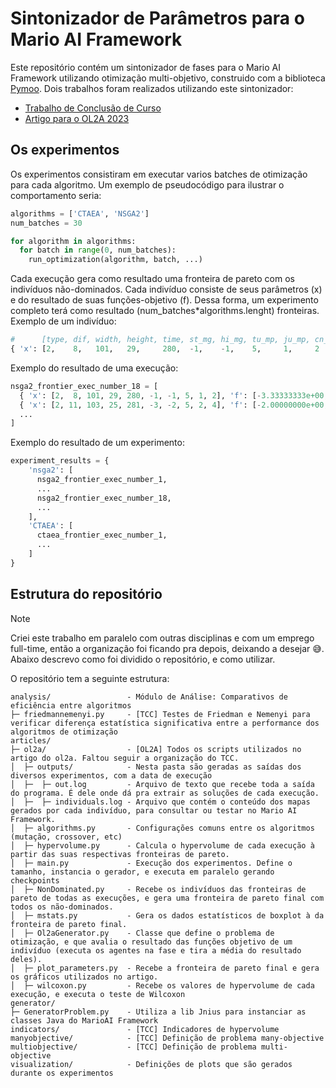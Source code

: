 # Sintonizador de Parâmetros para o Mario AI Framework
Este repositório contém um sintonizador de fases para o Mario AI Framework utilizando otimização multi-objetivo, construido com a biblioteca [Pymoo](https://pymoo.org/). 
Dois trabalhos foram realizados utilizando este sintonizador:
- [Trabalho de Conclusão de Curso](https://github.com/VitorPeixoto/ol2a2023/blob/main/Trabalho%20de%20Conclus%C3%A3o%20de%20Curso.pdf)
- [Artigo para o OL2A 2023](https://www.researchgate.net/publication/377855114_A_Multiobjective_Tuning_of_a_Procedural_Content_Generator_for_Game_Level_Design_via_Evolutionary_Algorithms)

## Os experimentos
Os experimentos consistiram em executar varios batches de otimização para cada algoritmo. Um exemplo de pseudocódigo para ilustrar o comportamento seria:
```python
algorithms = ['CTAEA', 'NSGA2']
num_batches = 30

for algorithm in algorithms:
  for batch in range(0, num_batches):
    run_optimization(algorithm, batch, ...)
```

Cada execução gera como resultado uma fronteira de pareto com os indivíduos não-dominados. Cada indivíduo consiste de seus parâmetros (x) e do resultado de suas funções-objetivo (f). Dessa forma, um experimento completo terá como resultado (num_batches*algorithms.lenght) fronteiras.
Exemplo de um indivíduo:
```python
#      [type, dif, width, height, time, st_mg, hi_mg, tu_mp, ju_mp, cn_mp],      [f1,              f2,              f3             ]
{ 'x': [2,    8,   101,   29,     280,  -1,    -1,    5,     1,     2    ], 'f': [-3.33333333e+00, -2.83933594e+02, -1.81396667e+05] }
```
Exemplo do resultado de uma execução:
```python
nsga2_frontier_exec_number_18 = [
  { 'x': [2,  8, 101, 29, 280, -1, -1, 5, 1, 2], 'f': [-3.33333333e+00, -2.83933594e+02, -1.81396667e+05] },
  { 'x': [2, 11, 103, 25, 281, -3, -2, 5, 2, 4], 'f': [-2.00000000e+00, -2.86435992e+02, -1.84533333e+05] },
  ...
]
```
Exemplo do resultado de um experimento:
```python
experiment_results = {
    'nsga2': [
      nsga2_frontier_exec_number_1,
      ...
      nsga2_frontier_exec_number_18,
      ...
    ],
    'CTAEA': [
      ctaea_frontier_exec_number_1,
      ...
    ]
}
```

## Estrutura do repositório
> [!NOTE]  
> Criei este trabalho em paralelo com outras disciplinas e com um emprego full-time, então a organização foi ficando pra depois, deixando a desejar 😅. Abaixo descrevo como foi dividido o repositório, e como utilizar.

O repositório tem a seguinte estrutura:
```
analysis/                 - Módulo de Análise: Comparativos de eficiência entre algoritmos
├─ friedmannemenyi.py     - [TCC] Testes de Friedman e Nemenyi para verificar diferença estatística significativa entre a performance dos algoritmos de otimização
articles/
├─ ol2a/                  - [OL2A] Todos os scripts utilizados no artigo do ol2a. Faltou seguir a organização do TCC.
│  ├─ outputs/            - Nesta pasta são geradas as saídas dos diversos experimentos, com a data de execução
│  ├─  ├─ out.log         - Arquivo de texto que recebe toda a saída do programa. É dele onde dá pra extrair as soluções de cada execução.
│  ├─  ├─ individuals.log - Arquivo que contém o conteúdo dos mapas gerados por cada indivíduo, para consultar ou testar no Mario AI Framework.
│  ├─ algorithms.py       - Configurações comuns entre os algoritmos (mutação, crossover, etc)
│  ├─ hypervolume.py      - Calcula o hypervolume de cada execução à partir das suas respectivas fronteiras de pareto.
│  ├─ main.py             - Execução dos experimentos. Define o tamanho, instancia o gerador, e executa em paralelo gerando checkpoints
│  ├─ NonDominated.py     - Recebe os indivíduos das fronteiras de pareto de todas as execuções, e gera uma fronteira de pareto final com todos os não-dominados.
│  ├─ mstats.py           - Gera os dados estatísticos de boxplot à da fronteira de pareto final.
│  ├─ Ol2aGenerator.py    - Classe que define o problema de otimização, e que avalia o resultado das funções objetivo de um indivíduo (executa os agentes na fase e tira a média do resultado deles).
│  ├─ plot_parameters.py  - Recebe a fronteira de pareto final e gera os gráficos utilizados no artigo.
│  ├─ wilcoxon.py         - Recebe os valores de hypervolume de cada execução, e executa o teste de Wilcoxon
generator/
├─ GeneratorProblem.py    - Utiliza a lib Jnius para instanciar as classes Java do MarioAI Framework
indicators/               - [TCC] Indicadores de hypervolume
manyobjective/            - [TCC] Definição de problema many-objective
multiobjective/           - [TCC] Definição de problema multi-objective
visualization/            - Definições de plots que são gerados durante os experimentos
```

